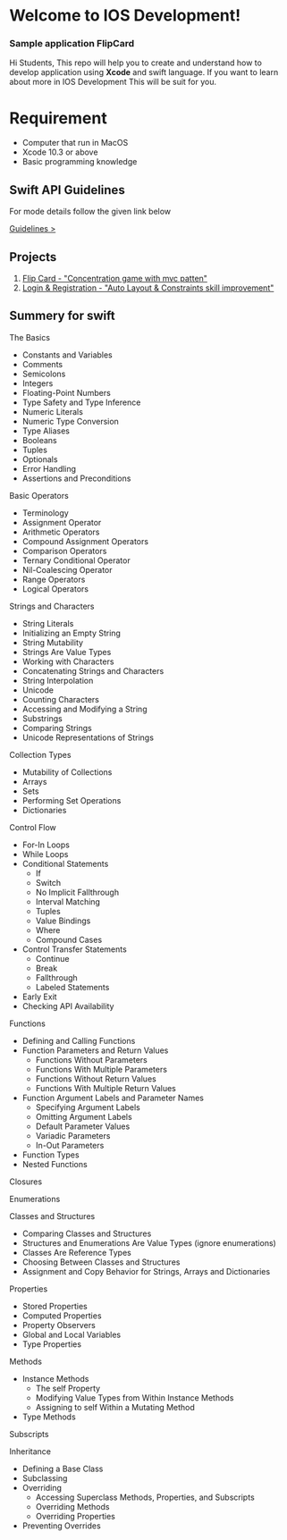 
# Welcome to IOS Development!
### Sample application FlipCard

Hi Students, This repo will help you to create and understand how to develop application using **Xcode** and swift language. If you want to learn about more in IOS Development This will be suit for you.


# Requirement

- Computer that run in MacOS
- Xcode 10.3 or above
- Basic programming knowledge

## Swift API Guidelines

For mode details follow the given link below

[Guidelines >](https://swift.org/documentation/api-design-guidelines/)

## Projects

 1. [Flip Card - "Concentration game with mvc patten"](https://github.com/thuyiya/Advanced_IOS_Development/tree/master/01_Proj_FlipCard)
 2. [Login & Registration - "Auto Layout & Constraints skill improvement"](https://github.com/thuyiya/Advanced_IOS_Development/tree/master/02_Proj_AuthScreen)

## Summery for swift

The Basics
 - Constants and Variables 
 - Comments 
 - Semicolons 
 - Integers 
 - Floating-Point Numbers 
 - Type Safety and Type Inference 
 - Numeric Literals 
 - Numeric Type Conversion 
 - Type Aliases 
 - Booleans 
 - Tuples 
 - Optionals 
 - Error Handling
 - Assertions and Preconditions

Basic Operators

 - Terminology 
 - Assignment Operator 
 - Arithmetic Operators 
 - Compound Assignment Operators 
 - Comparison Operators 
 - Ternary Conditional Operator 
 - Nil-Coalescing Operator 
 - Range Operators 
 - Logical Operators

Strings and Characters

 - String Literals
 - Initializing an Empty String
 - String Mutability
 - Strings Are Value Types
 - Working with Characters
 - Concatenating Strings and Characters
 - String Interpolation
 - Unicode
 - Counting Characters
 - Accessing and Modifying a String
 - Substrings
 - Comparing Strings
 - Unicode Representations of Strings

Collection Types

 - Mutability of Collections 
 - Arrays 
 - Sets 
 - Performing Set Operations
 - Dictionaries

Control Flow

 - For-In Loops 
 - While Loops 
 - Conditional Statements 
	 - If 
	 - Switch 
	 - No Implicit Fallthrough 
	 - Interval Matching 
	 - Tuples 
	 - Value Bindings 
	 - Where 
	 - Compound Cases 
- Control Transfer Statements 
	- Continue 
	- Break 
	- Fallthrough 
	- Labeled Statements 
- Early Exit 
- Checking API Availability

Functions

 - Defining and Calling Functions 
 - Function Parameters and Return Values
	 - Functions Without Parameters 
	 - Functions With Multiple Parameters
	 - Functions Without Return Values 
	 - Functions With Multiple Return Values
- Function Argument Labels and Parameter Names 
	- Specifying Argument Labels 
	- Omitting Argument Labels 
	- Default Parameter Values 
	- Variadic Parameters 
	- In-Out Parameters 
- Function Types 
- Nested Functions

Closures

Enumerations

Classes and Structures

 - Comparing Classes and Structures 
 - Structures and Enumerations Are Value Types (ignore enumerations) 
 - Classes Are Reference Types
  - Choosing Between Classes and Structures 
  - Assignment and Copy Behavior for Strings, Arrays and Dictionaries

Properties

 - Stored Properties 
 - Computed Properties 
 - Property Observers 
 - Global and Local Variables 
 - Type Properties

Methods

 - Instance Methods 
	 - The self Property 
	 - Modifying Value Types from Within Instance Methods
	 - Assigning to self Within a Mutating Method 
- Type Methods

Subscripts

Inheritance

 - Defining a Base Class 
 - Subclassing 
 - Overriding 
	 - Accessing Superclass Methods, Properties, and Subscripts
	 - Overriding Methods 
	 - Overriding Properties 
 - Preventing Overrides
